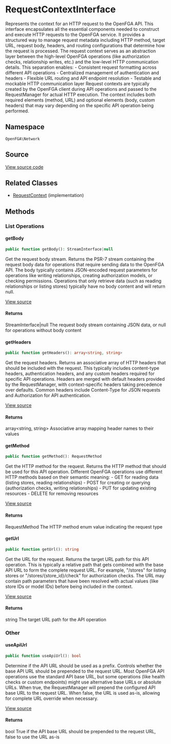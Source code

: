 # RequestContextInterface

Represents the context for an HTTP request to the OpenFGA API. This interface encapsulates all the essential components needed to construct and execute HTTP requests to the OpenFGA service. It provides a structured way to manage request metadata including HTTP method, target URL, request body, headers, and routing configurations that determine how the request is processed. The request context serves as an abstraction layer between the high-level OpenFGA operations (like authorization checks, relationship writes, etc.) and the low-level HTTP communication details. This separation enables: - Consistent request formatting across different API operations - Centralized management of authentication and headers - Flexible URL routing and API endpoint resolution - Testable and mockable HTTP communication layer Request contexts are typically created by the OpenFGA client during API operations and passed to the RequestManager for actual HTTP execution. The context includes both required elements (method, URL) and optional elements (body, custom headers) that may vary depending on the specific API operation being performed.

## Namespace
`OpenFGA\Network`

## Source
[View source code](https://github.com/evansims/openfga-php/blob/main/src/Network/RequestContextInterface.php)


## Related Classes
* [RequestContext](Network/RequestContext.md) (implementation)



## Methods

                                                                                    
### List Operations
#### getBody


```php
public function getBody(): StreamInterface|null
```

Get the request body stream. Returns the PSR-7 stream containing the request body data for operations that require sending data to the OpenFGA API. The body typically contains JSON-encoded request parameters for operations like writing relationships, creating authorization models, or checking permissions. Operations that only retrieve data (such as reading relationships or listing stores) typically have no body content and will return null.

[View source](https://github.com/evansims/openfga-php/blob/main/src/Network/RequestContextInterface.php#L49)


#### Returns
StreamInterface&#124;null
 The request body stream containing JSON data, or null for operations without body content

#### getHeaders


```php
public function getHeaders(): array<string, string>
```

Get the request headers. Returns an associative array of HTTP headers that should be included with the request. This typically includes content-type headers, authentication headers, and any custom headers required for specific API operations. Headers are merged with default headers provided by the RequestManager, with context-specific headers taking precedence over defaults. Common headers include Content-Type for JSON requests and Authorization for API authentication.

[View source](https://github.com/evansims/openfga-php/blob/main/src/Network/RequestContextInterface.php#L65)


#### Returns
array&lt;string, string&gt;
 Associative array mapping header names to their values

#### getMethod


```php
public function getMethod(): RequestMethod
```

Get the HTTP method for the request. Returns the HTTP method that should be used for this API operation. Different OpenFGA operations use different HTTP methods based on their semantic meaning: - GET for reading data (listing stores, reading relationships) - POST for creating or querying (authorization checks, writing relationships) - PUT for updating existing resources - DELETE for removing resources

[View source](https://github.com/evansims/openfga-php/blob/main/src/Network/RequestContextInterface.php#L80)


#### Returns
RequestMethod
 The HTTP method enum value indicating the request type

#### getUrl


```php
public function getUrl(): string
```

Get the URL for the request. Returns the target URL path for this API operation. This is typically a relative path that gets combined with the base API URL to form the complete request URL. For example, &quot;/stores&quot; for listing stores or &quot;/stores/{store_id}/check&quot; for authorization checks. The URL may contain path parameters that have been resolved with actual values (like store IDs or model IDs) before being included in the context.

[View source](https://github.com/evansims/openfga-php/blob/main/src/Network/RequestContextInterface.php#L95)


#### Returns
string
 The target URL path for the API operation

### Other
#### useApiUrl


```php
public function useApiUrl(): bool
```

Determine if the API URL should be used as a prefix. Controls whether the base API URL should be prepended to the request URL. Most OpenFGA API operations use the standard API base URL, but some operations (like health checks or custom endpoints) might use alternative base URLs or absolute URLs. When true, the RequestManager will prepend the configured API base URL to the request URL. When false, the URL is used as-is, allowing for complete URL override when necessary.

[View source](https://github.com/evansims/openfga-php/blob/main/src/Network/RequestContextInterface.php#L111)


#### Returns
bool
 True if the API base URL should be prepended to the request URL, false to use the URL as-is

